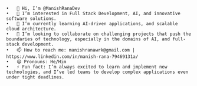 	•	👋 Hi, I’m @ManishRanaDev
	•	👀 I’m interested in Full Stack Development, AI, and innovative software solutions.
	•	🌱 I’m currently learning AI-driven applications, and scalable cloud architecture.
	•	💞️ I’m looking to collaborate on challenging projects that push the boundaries of technology, especially in the domains of AI, and full-stack development.
	•	📫 How to reach me: manishranawrk@gmail.com | https://www.linkedin.com/in/manish-rana-79469131a/
	•	😄 Pronouns: He/Him
	•	⚡ Fun fact: I’m always excited to learn and implement new technologies, and I’ve led teams to develop complex applications even under tight deadlines.
